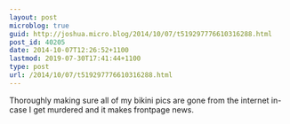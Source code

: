 ```yaml
---
layout: post
microblog: true
guid: http://joshua.micro.blog/2014/10/07/t519297776610316288.html
post_id: 40205
date: 2014-10-07T12:26:52+1100
lastmod: 2019-07-30T17:41:44+1100
type: post
url: /2014/10/07/t519297776610316288.html
---
```

Thoroughly making sure all of my bikini pics are gone from the internet in-case I get murdered and it makes frontpage news.
